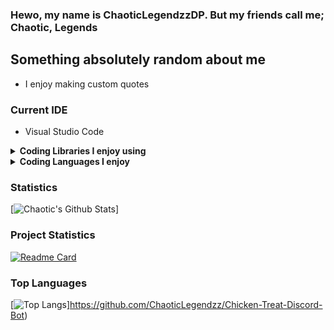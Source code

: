 ### Hewo, my name is ChaoticLegendzzDP. But my friends call me; Chaotic, Legends

## Something absolutely random about me
* I enjoy making custom quotes

### Current IDE
* Visual Studio Code

<details>
  <summary><b>Coding Libraries I enjoy using</b></summary>
  
  * [Discord.py](https://discordpy.readthedocs.io)
  * [Discord.JS v12](https://discord.js.org)
</details>
<details>
   <summary><b>Coding Languages I enjoy</b></summary>
   
   * Python
</details>

### Statistics
[![Chaotic's Github Stats](https://github-readme-stats.vercel.app/api?username=chaoticlegendzz&show_icons=true)]

### Project Statistics
[![Readme Card](https://github-readme-stats.vercel.app/api/pin?username=Chicken-Treat&repo=Chicken-Treat-Discord-Bot)](https://github.com/Chicken-Treat/Chicken-Treat-Discord-Bot)

### Top Languages
[![Top Langs](https://github-readme-stats.vercel.app/api/top-langs/?username=ChaoticLegendzz)]https://github.com/ChaoticLegendzz/Chicken-Treat-Discord-Bot)